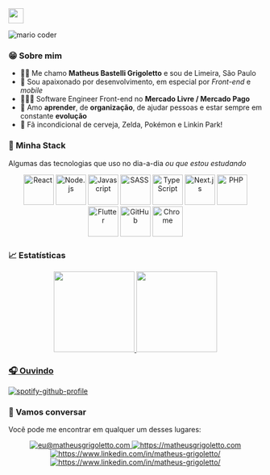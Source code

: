 
<img src="https://media.giphy.com/media/hvRJCLFzcasrR4ia7z/giphy.gif" width="30" />

<!-- <img src="https://i.pinimg.com/originals/e4/26/70/e426702edf874b181aced1e2fa5c6cde.gif" width="200px" /> -->
![mario coder](https://i.imgur.com/1ZvVkDc.gif)


### 😁 Sobre mim

- 🤙🏻 Me chamo **Matheus Bastelli Grigoletto** e sou de Limeira, São Paulo
- 💜 Sou apaixonado por desenvolvimento, em especial por *Front-end* e *mobile*
- 👨🏻‍💻 Software Engineer Front-end no **Mercado Livre / Mercado Pago**
- 🚀 Amo **aprender**, de **organização**, de ajudar pessoas e estar sempre em constante **evolução**
- 🍻 Fã incondicional de cerveja, Zelda, Pokémon e Linkin Park!


### 🌌 Minha Stack

 Algumas das tecnologias que uso no dia-a-dia *ou que estou estudando*

<div align="center">
<img src="https://cdn.jsdelivr.net/gh/devicons/devicon/icons/react/react-original.svg" width="60" alt="React" />  
<img src="https://cdn.jsdelivr.net/gh/devicons/devicon/icons/nodejs/nodejs-original.svg" width="60" alt="Node.js" />
<img src="https://cdn.jsdelivr.net/gh/devicons/devicon/icons/javascript/javascript-original.svg" width="60" alt="Javascript" />
<img src="https://cdn.jsdelivr.net/gh/devicons/devicon/icons/sass/sass-original.svg" width="60" alt="SASS" />
<img src="https://cdn.jsdelivr.net/gh/devicons/devicon/icons/typescript/typescript-original.svg" width="60" alt="TypeScript" />
<img src="https://cdn.jsdelivr.net/gh/devicons/devicon/icons/nextjs/nextjs-line.svg" width="60" alt="Next.js" />
<img src="https://cdn.jsdelivr.net/gh/devicons/devicon/icons/php/php-plain.svg" width="60" alt="PHP" />
<img src="https://cdn.jsdelivr.net/gh/devicons/devicon/icons/flutter/flutter-original.svg" width="60" alt="Flutter" />
<img src="https://cdn.jsdelivr.net/gh/devicons/devicon/icons/github/github-original.svg" width="60" alt="GitHub" />
<img src="https://cdnjs.cloudflare.com/ajax/libs/browser-logos/71.0.0/chrome/chrome_64x64.png" width="60" alt="Chrome" />
</div>


### 📈 Estatísticas

<div align="center">
  <a href="https://github.com/matheusgrigoletto">
  <img height="160" src="https://github-readme-stats.vercel.app/api/top-langs/?username=matheusgrigoletto&layout=compact&langs_count=10&theme=dark&hide_border=true&hide=vba"/>
  <img height="160" src="https://github-readme-stats.vercel.app/api?username=matheusgrigoletto&show_icons=true&theme=dark&include_all_commits=true&count_private=true&hide_border=true&hide=issues,contribs"/>
</div>

 
### 🎧 Ouvindo
 
 [![spotify-github-profile](https://spotify-github-profile.vercel.app/api/view?uid=matheus.grigoletto.spotify&cover_image=true&theme=novatorem&bar_color=53b14f&bar_color_cover=true)](https://github.com/kittinan/spotify-github-profile)


### 💬 Vamos conversar

Você pode me encontrar em qualquer um desses lugares:

<div align="center">
<a href="mailto:eu@matheusgrigoletto.com" target="_blank">
<img src="https://img.shields.io/badge/e--mail-eu%40matheusgrigoletto.com-blueviolet" alt="eu@matheusgrigoletto.com">
</a>

<a href="https://matheusgrigoletto.com" target="_blank">
<img src="https://img.shields.io/badge/site-matheusgrigoletto.com-black" alt="https://matheusgrigoletto.com">
</a>

<a href="https://www.linkedin.com/in/matheus-grigoletto/" target="_blank">
<img src="https://img.shields.io/badge/linkedin-Matheus%20Grigoletto-blue" alt="https://www.linkedin.com/in/matheus-grigoletto/">
</a>

<a href="https://instagram.com/matheus.code" target="_blank">
<img src="https://img.shields.io/badge/instagram-@matheus.code-red" alt="https://www.linkedin.com/in/matheus-grigoletto/">
</a>
</div>
